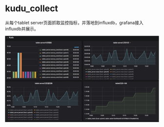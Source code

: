 # kudu_collect
从每个tablet server页面抓取监控指标，并落地到influxdb，grafana接入influxdb并展示。

![image](https://github.com/haiping216/kudu_collect/blob/master/kudu.jpeg)
